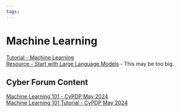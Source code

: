 ```yaml
---
tags:
---
```


# Machine Learning

[Tutorial - Machine Learning](https://www.geeksforgeeks.org/machine-learning/?ref=outind)  
[Resource - Start with Large Language Models](https://github.com/louisfb01/start-llms) -
This may be too big.

## Cyber Forum Content

[Machine Learning 101 - CyPDP May 2024](https://dewccorporate.sharepoint.com/sites/SoftwareEngineeringTeam/Shared%20Documents/Forms/AllItems.aspx?FolderCTID=0x012000121E1AA383E5C544BC06DE68DCD2E679&id=%2Fsites%2FSoftwareEngineeringTeam%2FShared%20Documents%2FPD%20Forums%2FML%20101%20%2D%20May%202024&viewid=d3336e8c%2D13bb%2D4212%2D9cff%2Ddbde1a944302)  
[Machine Learning 101 Tutorial - CyPDP May 2024](https://github.com/dewcservices/CyPDP-ML101)
